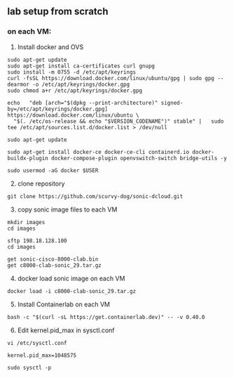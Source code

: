 ## lab setup from scratch

### on each VM:

1. Install docker and OVS
```
sudo apt-get update
sudo apt-get install ca-certificates curl gnupg
sudo install -m 0755 -d /etc/apt/keyrings
curl -fsSL https://download.docker.com/linux/ubuntu/gpg | sudo gpg --dearmor -o /etc/apt/keyrings/docker.gpg
sudo chmod a+r /etc/apt/keyrings/docker.gpg

echo   "deb [arch="$(dpkg --print-architecture)" signed-by=/etc/apt/keyrings/docker.gpg] https://download.docker.com/linux/ubuntu \
  "$(. /etc/os-release && echo "$VERSION_CODENAME")" stable" |   sudo tee /etc/apt/sources.list.d/docker.list > /dev/null

sudo apt-get update

sudo apt-get install docker-ce docker-ce-cli containerd.io docker-buildx-plugin docker-compose-plugin openvswitch-switch bridge-utils -y

sudo usermod -aG docker $USER
```
2. clone repository
```
git clone https://github.com/scurvy-dog/sonic-dcloud.git
```

3. copy sonic image files to each VM
```
mkdir images
cd images

sftp 198.18.128.100
cd images

get sonic-cisco-8000-clab.bin
get c8000-clab-sonic_29.tar.gz
```

4. docker load sonic image on each VM
```
docker load -i c8000-clab-sonic_29.tar.gz 
```

5. Install Containerlab on each VM
```
bash -c "$(curl -sL https://get.containerlab.dev)" -- -v 0.40.0
```

6. Edit kernel.pid_max in sysctl.conf 
```
vi /etc/sysctl.conf

kernel.pid_max=1048575

sudo sysctl -p
```



